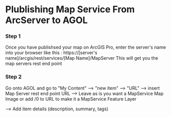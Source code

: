 # Plublishing Map Service From ArcServer to AGOL

### Step 1
Once you have publishsed your map on ArcGIS Pro, enter the server's name into your browser like this : https://[server's name]/arcgis/rest/services/[Map Name]/MapServer
This will get you the map servers rest end point 

### Step 2 
Go onto AGOL and go to "My Content" --> "new item" --> "URL" --> insert Map Server rest end point  URL --> 
Leave as is you want a MapService Map Image or add /0 to URL to make it a MapService Feature Layer

--> Add item details (description, summary, tags)
